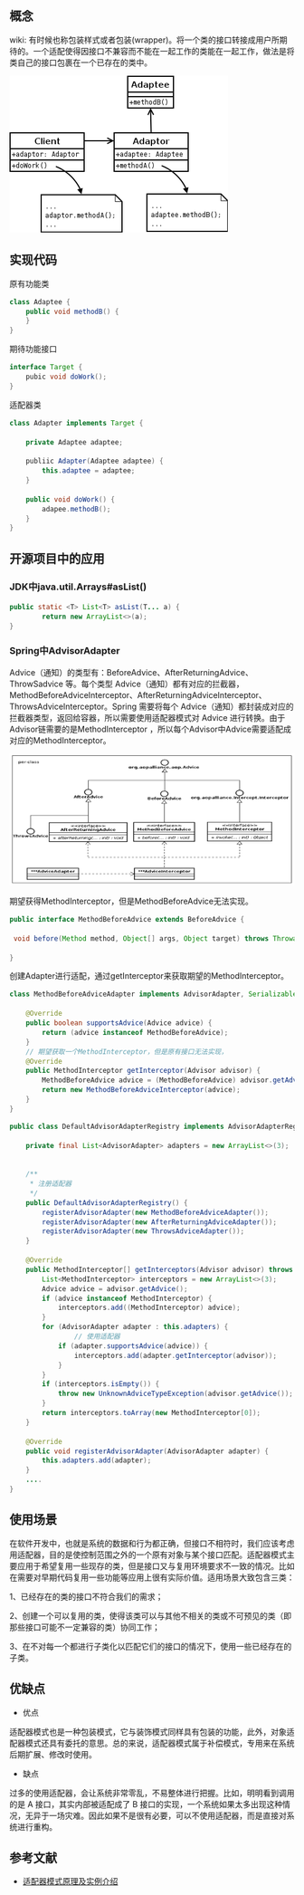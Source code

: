 ## 概念

wiki: 有时候也称包装样式或者包装(wrapper)。将一个类的接口转接成用户所期待的。一个适配使得因接口不兼容而不能在一起工作的类能在一起工作，做法是将类自己的接口包裹在一个已存在的类中。


![对象适配类图](img/adapter-class.png)

## 实现代码
原有功能类
``` java
class Adaptee {
    public void methodB() {
    }
}
```
期待功能接口
``` java
interface Target {
    pubic void doWork();
}
```
适配器类
```java
class Adapter implements Target {
    
    private Adaptee adaptee;
    
    publiic Adapter(Adaptee adaptee) {
        this.adaptee = adaptee;
    }
    
    public void doWork() {
        adapee.methodB();
    }
}
```



## 开源项目中的应用

### JDK中java.util.Arrays#asList()

```java
public static <T> List<T> asList(T... a) {
        return new ArrayList<>(a);
}
```

### Spring中AdvisorAdapter

Advice（通知）的类型有：BeforeAdvice、AfterReturningAdvice、ThrowSadvice 等。每个类型 Advice（通知）都有对应的拦截器，MethodBeforeAdviceInterceptor、AfterReturningAdviceInterceptor、ThrowsAdviceInterceptor。Spring 需要将每个 Advice（通知）都封装成对应的拦截器类型，返回给容器，所以需要使用适配器模式对 Advice 进行转换。由于Advisor链需要的是MethodInterceptor ，所以每个Advisor中Advice需要适配成对应的MethodInterceptor。

![spring aop类图](img/spring-advice-class.png)


期望获得MethodInterceptor，但是MethodBeforeAdvice无法实现。
```java
public interface MethodBeforeAdvice extends BeforeAdvice { 
  
 void before(Method method, Object[] args, Object target) throws Throwable; 
  
} 
```

创建Adapter进行适配，通过getInterceptor来获取期望的MethodInterceptor。
```java
class MethodBeforeAdviceAdapter implements AdvisorAdapter, Serializable {

	@Override
	public boolean supportsAdvice(Advice advice) {
		return (advice instanceof MethodBeforeAdvice);
	}
    // 期望获取一个MethodInterceptor，但是原有接口无法实现，
	@Override
	public MethodInterceptor getInterceptor(Advisor advisor) {
		MethodBeforeAdvice advice = (MethodBeforeAdvice) advisor.getAdvice();
		return new MethodBeforeAdviceInterceptor(advice);
	}
}
```

```java
public class DefaultAdvisorAdapterRegistry implements AdvisorAdapterRegistry, Serializable {

	private final List<AdvisorAdapter> adapters = new ArrayList<>(3);


	/**
	 * 注册适配器
	 */
	public DefaultAdvisorAdapterRegistry() {
		registerAdvisorAdapter(new MethodBeforeAdviceAdapter());
		registerAdvisorAdapter(new AfterReturningAdviceAdapter());
		registerAdvisorAdapter(new ThrowsAdviceAdapter());
	}
	
	@Override
	public MethodInterceptor[] getInterceptors(Advisor advisor) throws UnknownAdviceTypeException {
		List<MethodInterceptor> interceptors = new ArrayList<>(3);
		Advice advice = advisor.getAdvice();
		if (advice instanceof MethodInterceptor) {
			interceptors.add((MethodInterceptor) advice);
		}
		for (AdvisorAdapter adapter : this.adapters) {
		        // 使用适配器
			if (adapter.supportsAdvice(advice)) {
				interceptors.add(adapter.getInterceptor(advisor));
			}
		}
		if (interceptors.isEmpty()) {
			throw new UnknownAdviceTypeException(advisor.getAdvice());
		}
		return interceptors.toArray(new MethodInterceptor[0]);
	}

    @Override
	public void registerAdvisorAdapter(AdvisorAdapter adapter) {
		this.adapters.add(adapter);
	}
	....
}

```



## 使用场景

在软件开发中，也就是系统的数据和行为都正确，但接口不相符时，我们应该考虑用适配器，目的是使控制范围之外的一个原有对象与某个接口匹配。适配器模式主要应用于希望复用一些现存的类，但是接口又与复用环境要求不一致的情况。比如在需要对早期代码复用一些功能等应用上很有实际价值。适用场景大致包含三类：

1、已经存在的类的接口不符合我们的需求；

2、创建一个可以复用的类，使得该类可以与其他不相关的类或不可预见的类（即那些接口可能不一定兼容的类）协同工作；

3、在不对每一个都进行子类化以匹配它们的接口的情况下，使用一些已经存在的子类。

## 优缺点

- 优点

适配器模式也是一种包装模式，它与装饰模式同样具有包装的功能，此外，对象适配器模式还具有委托的意思。总的来说，适配器模式属于补偿模式，专用来在系统后期扩展、修改时使用。

- 缺点

过多的使用适配器，会让系统非常零乱，不易整体进行把握。比如，明明看到调用的是 A 接口，其实内部被适配成了 B 接口的实现，一个系统如果太多出现这种情况，无异于一场灾难。因此如果不是很有必要，可以不使用适配器，而是直接对系统进行重构。

## 参考文献

* [适配器模式原理及实例介绍](https://www.ibm.com/developerworks/cn/java/j-lo-adapter-pattern/index.html)

